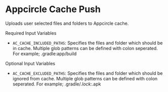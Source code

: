 # Appcircle Cache Push

Uploads user selected files and folders to Appcircle cache.

Required Input Variables

- `AC_CACHE_INCLUDED_PATHS`: Specifies the files and folder which should be in cache. Multiple glob patterns can be defined with colon seperated. For example; .gradle:app/build

Optional Input Variables

- `AC_CACHE_EXCLUDED_PATHS`: Specifies the files and folder which should be ignored from cache. Multiple glob patterns can be defined with colon seperated. For example; .gradle/*.lock:*.apk
